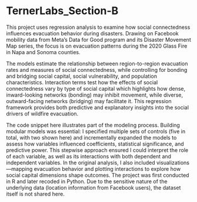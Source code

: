 # TernerLabs_Section-B
This project uses regression analysis to examine how social connectedness influences evacuation behavior during disasters. Drawing on Facebook mobility data from Meta’s Data for Good program and its Disaster Movement Map series, the focus is on evacuation patterns during the 2020 Glass Fire in Napa and Sonoma counties.

The models estimate the relationship between region-to-region evacuation rates and measures of social connectedness, while controlling for bonding and bridging social capital, social vulnerability, and population characteristics. Interaction terms test how the effects of social connectedness vary by type of social capital which highlights how dense, inward-looking networks (bonding) may inhibit movement, while diverse, outward-facing networks (bridging) may facilitate it. This regression framework provides both predictive and explanatory insights into the social drivers of wildfire evacuation.

The code snippet here illustrates part of the modeling process. Building modular models was essential: I specified multiple sets of controls (five in total, with two shown here) and incrementally expanded the models to assess how variables influenced coefficients, statistical significance, and predictive power. This stepwise approach ensured I could interpret the role of each variable, as well as its interactions with both dependent and independent variables. In the original analysis, I also included visualizations—mapping evacuation behavior and plotting interactions to explore how social capital dimensions shape outcomes. The project was first conducted in R and later recoded in Python. Due to the sensitive nature of the underlying data (location information from Facebook users), the dataset itself is not shared here.
